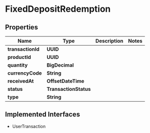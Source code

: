 

# FixedDepositRedemption


## Properties

| Name | Type | Description | Notes |
|------------ | ------------- | ------------- | -------------|
|**transactionId** | **UUID** |  |  |
|**productId** | **UUID** |  |  |
|**quantity** | **BigDecimal** |  |  |
|**currencyCode** | **String** |  |  |
|**receivedAt** | **OffsetDateTime** |  |  |
|**status** | **TransactionStatus** |  |  |
|**type** | **String** |  |  |


## Implemented Interfaces

* UserTransaction


